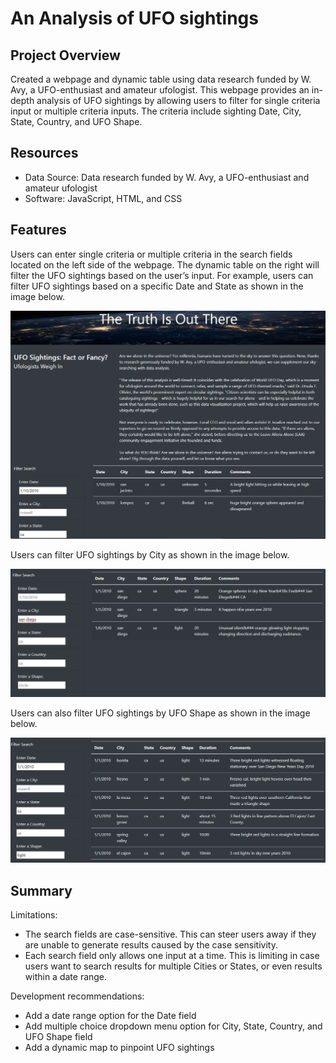 # An Analysis of UFO sightings

## Project Overview
Created a webpage and dynamic table using data research funded by W. Avy, a UFO-enthusiast and amateur ufologist. This webpage provides an in-depth analysis of UFO sightings by allowing users to filter for single criteria input or multiple criteria inputs.  The criteria include sighting Date, City, State, Country, and UFO Shape.

## Resources
- Data Source: Data research funded by W. Avy, a UFO-enthusiast and amateur ufologist
- Software: JavaScript, HTML, and CSS

## Features
Users can enter single criteria or multiple criteria in the search fields located on the left side of the webpage.  The dynamic table on the right will filter the UFO sightings based on the user’s input.  For example, users can filter UFO sightings based on a specific Date and State as shown in the image below.

![search_date_state](https://github.com/frlinh/UFOs/blob/ebebacb2db08b05c937e8737b5b8f91129d13908/static/images/mission-to-mars-search-state.png)

Users can filter UFO sightings by City as shown in the image below.

![search_city](https://github.com/frlinh/UFOs/blob/ebebacb2db08b05c937e8737b5b8f91129d13908/static/images/mission-to-mars-search-city.png)

Users can also filter UFO sightings by UFO Shape as shown in the image below. 

![search_shape](https://github.com/frlinh/UFOs/blob/ebebacb2db08b05c937e8737b5b8f91129d13908/static/images/mission-to-mars-search-shape.png)

## Summary
Limitations:
- The search fields are case-sensitive.  This can steer users away if they are unable to generate results caused by the case sensitivity.
- Each search field only allows one input at a time.  This is limiting in case users want to search results for multiple Cities or States, or even results within a date range.

Development recommendations:
- Add a date range option for the Date field
- Add multiple choice dropdown menu option for City, State, Country, and UFO Shape field
- Add a dynamic map to pinpoint UFO sightings
